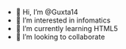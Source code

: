 - 👋 Hi, I’m @Guxta14
- 👀 I’m interested in infomatics
- 🌱 I’m currently learning HTML5
- 💞️ I’m looking to collaborate  

<!---
Guxta14/Guxta14 is a ✨ special ✨ repository because its `README.md` (this file) appears on your GitHub profile.
You can click the Preview link to take a look at your changes.
--->

